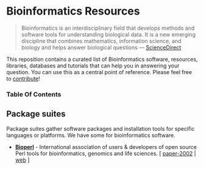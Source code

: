 # Bioinformatics Resources

> Bioinformatics is an interdisciplinary field that develops methods and software tools for understanding biological data. It is a new emerging discipline that combines mathematics, information science, and biology and helps answer biological questions — [ScienceDirect](https://www.sciencedirect.com/science/article/pii/B9780123749840001558)

This reposition contains a curated list of Bioinformatics software, resources, libraries, databases and tutorials that can help you in answering your question. You can use this as a central point of reference. Please feel free to [contribute](CONTRIBUTING.md)!

### Table Of Contents

<!-- START doctoc -->
<!-- END doctoc -->

## Package suites

Package suites gather software packages and installation tools for specific languages or platforms. We have some for bioinformatics software.

- **[Bioperl](https://github.com/bioperl/bioperl-live)** - International association of users & developers of open source Perl tools for bioinformatics, genomics and life sciences. [ [paper-2002](https://doi.org/10.1101%2Fgr.361602) | [web](https://bioperl.org) ]